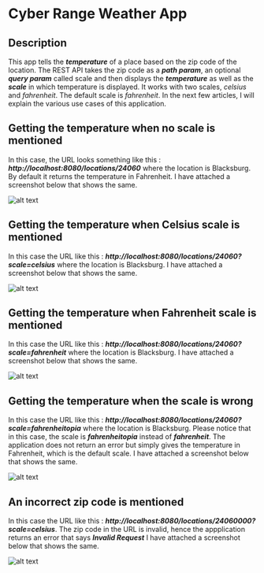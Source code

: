 Cyber Range Weather App
========================

Description
------------

This app tells the **_temperature_** of a place based on the zip code of the location. The REST API takes the zip code as a **_path param_**, an optional **_query param_** called scale and then displays the **_temperature_** as well as the **_scale_** in which temperature is displayed. It works with two scales, *celsius* and *fahrenheit*. The default scale is *fahrenheit*. In the next few articles, I will explain the various use cases of this application.

Getting the temperature when no scale is mentioned
---------------------------------------------------

In this case, the URL looks something like this : **_http://localhost:8080/locations/24060_** where the location is Blacksburg. By default it returns the temperature in Fahrenheit. I have attached a screenshot below that shows the same.

![alt text](https://github.com/SamitGa/WhetherApp/blob/master/Images/without_scale.PNG "Application returning temperature in Fahrenheit by default")

Getting the temperature when Celsius scale is mentioned
--------------------------------------------------------

In this case the URL like this : **_http://localhost:8080/locations/24060?scale=celsius_** where the location is Blacksburg. I have attached a screenshot below that shows the same.

![alt text](https://github.com/SamitGa/WhetherApp/blob/master/Images/celcius.PNG "Application returning temperature in celsius when that is mentioned")

Getting the temperature when Fahrenheit scale is mentioned
-----------------------------------------------------------

In this case the URL like this : **_http://localhost:8080/locations/24060?scale=fahrenheit_** where the location is Blacksburg. I have attached a screenshot below that shows the same.

![alt text](https://github.com/SamitGa/WhetherApp/blob/master/Images/fahrenheit.PNG "Application returning temperature in fahrenheit when that is mentioned")

Getting the temperature when the scale is wrong
-----------------------------------------------

In this case the URL like this : **_http://localhost:8080/locations/24060?scale=fahrenheitopia_** where the location is Blacksburg. Please notice that in this case, the scale is **_fahrenheitopia_** instead of **_fahrenheit_**. The application does not return an error but simply gives the temperature in Fahrenheit, which is the default scale. I have attached a screenshot below that shows the same.

![alt text](https://github.com/SamitGa/WhetherApp/blob/master/Images/wrong_scale.PNG "Application returning temperature in fahrenheit when the scale is mentioned wrong")


An incorrect zip code is mentioned
----------------------------------

In this case the URL like this : **_http://localhost:8080/locations/24060000?scale=celsius_**. The zip code in the URL is invalid, hence the appplication returns an error that says **_Invalid Request_** I have attached a screenshot below that shows the same.

![alt text](https://github.com/SamitGa/WhetherApp/blob/master/Images/wrong_zip.PNG "Application returning an error in case of wrong zip code")

